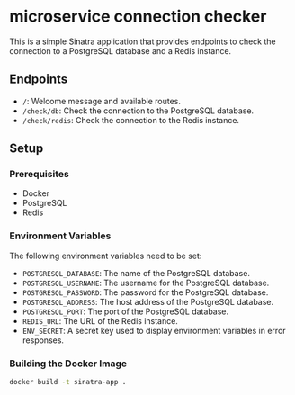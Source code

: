 # microservice connection checker

This is a simple Sinatra application that provides endpoints to check the connection to a PostgreSQL database and a Redis instance.

## Endpoints

- `/`: Welcome message and available routes.
- `/check/db`: Check the connection to the PostgreSQL database.
- `/check/redis`: Check the connection to the Redis instance.

## Setup

### Prerequisites

- Docker
- PostgreSQL
- Redis

### Environment Variables

The following environment variables need to be set:

- `POSTGRESQL_DATABASE`: The name of the PostgreSQL database.
- `POSTGRESQL_USERNAME`: The username for the PostgreSQL database.
- `POSTGRESQL_PASSWORD`: The password for the PostgreSQL database.
- `POSTGRESQL_ADDRESS`: The host address of the PostgreSQL database.
- `POSTGRESQL_PORT`: The port of the PostgreSQL database.
- `REDIS_URL`: The URL of the Redis instance.
- `ENV_SECRET`: A secret key used to display environment variables in error responses.

### Building the Docker Image

```sh
docker build -t sinatra-app .